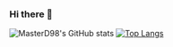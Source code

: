 ### Hi there 👋

<!--
**MasterD98/MasterD98** is a ✨ _special_ ✨ repository because its `README.md` (this file) appears on your GitHub profile.

Here are some ideas to get you started:

- 🔭 I’m currently working on ...
- 🌱 I’m currently learning ...
- 👯 I’m looking to collaborate on ...
- 🤔 I’m looking for help with ...
- 💬 Ask me about ...
- 📫 How to reach me: ...
- 😄 Pronouns: ...
- ⚡ Fun fact: ...
-->

![MasterD98's GitHub stats](https://github-readme-stats.vercel.app/api?username=MasterD98&theme=algolia&count_private=true&show_icons=true&hide=prs,contribs)
[![Top Langs](https://github-readme-stats.vercel.app/api/top-langs/?username=MasterD98&layout=compact)](https://github.com/anuraghazra/github-readme-stats)
